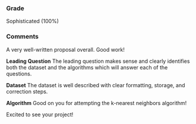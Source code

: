 ### Grade
Sophisticated (100%)

### Comments
A very well-written proposal overall. Good work!

**Leading Question**
The leading question makes sense and clearly identifies both the dataset and the algorithms which will answer each of the questions. 

**Dataset**
The dataset is well described with clear formatting, storage, and correction steps.

**Algorithm**
Good on you for attempting the k-nearest neighbors algorithm!

Excited to see your project!
